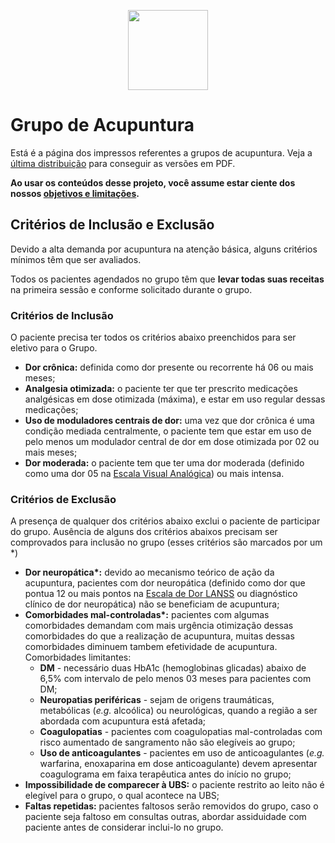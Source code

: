 <p align="center">
  <img width="128" height="128" src="https://i.imgur.com/eTVMZdM.png">
</p>

# Grupo de Acupuntura

Está é a página dos impressos referentes a grupos de acupuntura. Veja a [última distribuição](https://github.com/Nereare/guias-ubs/releases/latest) para conseguir as versões em PDF.

**Ao usar os conteúdos desse projeto, você assume estar ciente dos nossos [objetivos e limitações](ABOUT.md).**

## Critérios de Inclusão e Exclusão

Devido a alta demanda por acupuntura na atenção básica, alguns critérios mínimos têm que ser avaliados.

Todos os pacientes agendados no grupo têm que **levar todas suas receitas** na primeira sessão e conforme solicitado durante o grupo.

### Critérios de Inclusão

O paciente precisa ter todos os critérios abaixo preenchidos para ser eletivo para o Grupo.

* **Dor crônica:** definida como dor presente ou recorrente há 06 ou mais meses;
* **Analgesia otimizada:** o paciente ter que ter prescrito medicações analgésicas em dose otimizada (máxima), e estar em uso regular dessas medicações;
* **Uso de moduladores centrais de dor:** uma vez que dor crônica é uma condição mediada centralmente, o paciente tem que estar em uso de pelo menos um modulador central de dor em dose otimizada por 02 ou mais meses;
* **Dor moderada:** o paciente tem que ter uma dor moderada (definido como uma dor 05 na [Escala Visual Analógica][EVA]) ou mais intensa.

### Critérios de Exclusão

A presença de qualquer dos critérios abaixo exclui o paciente de participar do grupo. Ausência de alguns dos critérios abaixos precisam ser comprovados para inclusão no grupo (esses critérios são marcados por um &ast;)

* **Dor neuropática&ast;:** devido ao mecanismo teórico de ação da acupuntura, pacientes com dor neuropática (definido como dor que pontua 12 ou mais pontos na [Escala de Dor LANSS][LANSS] ou diagnóstico clínico de dor neuropática) não se beneficiam de acupuntura;
* **Comorbidades mal-controladas&ast;:** pacientes com algumas comorbidades demandam com mais urgência otimização dessas comorbidades do que a realização de acupuntura, muitas dessas comorbidades diminuem tambem efetividade de acupuntura. Comorbidades limitantes:
  - **DM** - necessário duas HbA1c (hemoglobinas glicadas) abaixo de 6,5% com intervalo de pelo menos 03 meses para pacientes com DM;
  - **Neuropatias periféricas** - sejam de origens traumáticas, metabólicas (*e.g.* alcoólica) ou neurológicas, quando a região a ser abordada com acupuntura está afetada;
  - **Coagulopatias** - pacientes com coagulopatias mal-controladas com risco aumentado de sangramento não são elegíveis ao grupo;
  - **Uso de anticoagulantes** - pacientes em uso de anticoagulantes (*e.g.* warfarina, enoxaparina em dose anticoagulante) devem apresentar coagulograma em faixa terapêutica antes do início no grupo;
* **Impossibilidade de comparecer à UBS:** o paciente restrito ao leito não é elegível para o grupo, o qual acontece na UBS;
* **Faltas repetidas:** pacientes faltosos serão removidos do grupo, caso o paciente seja faltoso em consultas outras, abordar assiduidade com paciente antes de considerar inclui-lo no grupo.

[EVA]: http://www.saude.ba.gov.br/wp-content/uploads/2017/08/Escala-Visual-Anal%C3%B3gica-EVA.pdf
[LANSS]: http://portal.saude.sp.gov.br/resources/ses/perfil/gestor/assistencia-farmaceutica/escala_de_dor_lanns_e_eva.pdf
